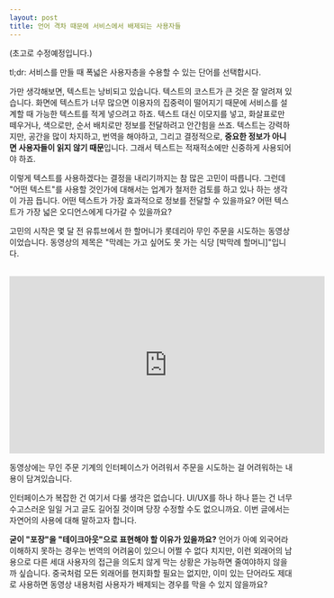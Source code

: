 ```yaml
---
layout: post
title: 언어 격차 때문에 서비스에서 배제되는 사용자들
---
```

(초고로 수정예정입니다.)

tl;dr: 서비스를 만들 때 폭넓은 사용자층을 수용할 수 있는 단어를 선택합시다. 

가만 생각해보면, 텍스트는 낭비되고 있습니다. 텍스트의 코스트가 큰 것은 잘 알려져 있습니다. 화면에 텍스트가 너무 많으면 이용자의 집중력이 떨어지기 때문에 서비스를 설계할 때 가능한 텍스트를 적게 넣으려고 하죠. 텍스트 대신 이모지를 넣고, 화살표로만 떼우거나, 색으로만, 순서 배치로만 정보를 전달하려고 안간힘을 쓰죠. 텍스트는 강력하지만, 공간을 많이 차지하고, 번역을 해야하고, 그리고 결정적으로, **중요한 정보가 아니면 사용자들이 읽지 않기 때문**입니다. 그래서 텍스트는 적재적소에만 신중하게 사용되어야 하죠.

이렇게 텍스트를 사용하겠다는 결정을 내리기까지는 참 많은 고민이 따릅니다. 그런데 "어떤 텍스트"를 사용할 것인가에 대해서는 업계가 철저한 검토를 하고 있나 하는 생각이 가끔 듭니다. 어떤 텍스트가 가장 효과적으로 정보를 전달할 수 있을까요? 어떤 텍스트가 가장 넓은 오디언스에게 다가갈 수 있을까요? 

고민의 시작은 몇 달 전 유튜브에서 한 할머니가 롯데리아 무인 주문을 시도하는 동영상이었습니다. 동영상의 제목은 "막례는 가고 싶어도 못 가는 식당 [박막례 할머니]"입니다.
<br/><br/>

<div style="text-align: center;" markdown="1">
<iframe width="560" height="315" src="https://www.youtube.com/embed/1BzqctRGgaU" frameborder="0" allow="accelerometer; autoplay; encrypted-media; gyroscope; picture-in-picture" allowfullscreen style="text-align: center;"></iframe>
</div>

동영상에는 무인 주문 기계의 인터페이스가 어려워서 주문을 시도하는 걸 어려워하는 내용이 담겨있습니다.

인터페이스가 복잡한 건 여기서 다룰 생각은 없습니다. UI/UX를 하나 하나 뜯는 건 너무 수고스러운 일일 거고 글도 길어질 것이며 당장 수정할 수도 없으니까요. 이번 글에서는 자연어의 사용에 대해 말하고자 합니다.

**굳이 "포장"을 "테이크아웃"으로 표현해야 할 이유가 있을까요?** 언어가 아예 외국어라 이해하지 못하는 경우는 번역의 어려움이 있으니 어쩔 수 없다 치지만, 이런 외래어의 남용으로 다른 세대 사용자의 접근을 의도치 않게 막는 상황은 가능하면 줄여야하지 않을까 싶습니다. 중국처럼 모든 외래어를 현지화할 필요는 없지만, 이미 있는 단어라도 제대로 사용하면 동영상 내용처럼 사용자가 배제되는 경우를 막을 수 있지 않을까요?